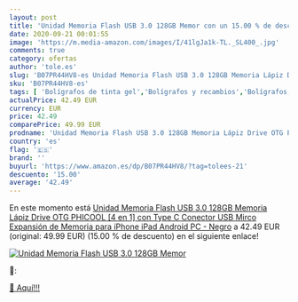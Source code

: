 ```yaml
---
layout: post
title: 'Unidad Memoria Flash USB 3.0 128GB Memor con un 15.00 % de descuento'
date: 2020-09-21 00:01:55
image: 'https://m.media-amazon.com/images/I/41lgJa1k-TL._SL400_.jpg'
comments: true
category: ofertas
author: 'tole.es'
slug: 'B07PR44HV8-es Unidad Memoria Flash USB 3.0 128GB Memoria Lápiz Drive OTG...'
sku: 'B07PR44HV8-es'
tags: [ 'Bolígrafos de tinta gel','Bolígrafos y recambios','Bolígrafos, lápices y útiles de escritura','Oficina y papelería','Recambios para bolígrafos y plumas','lápiz', ]
actualPrice: 42.49 EUR
currency: EUR
price: 42.49
comparePrice: 49.99 EUR
prodname: 'Unidad Memoria Flash USB 3.0 128GB Memoria Lápiz Drive OTG PHICOOL [4 en 1] con Type C Conector USB Mirco Expansión de Memoria para iPhone  iPad  Android  PC - Negro'
country: 'es'
flag: '🇪🇸'
brand: ''
buyurl: 'https://www.amazon.es/dp/B07PR44HV8/?tag=tolees-21'
descuento: '15.00'
average: '42.49'
---
```


En este momento está [Unidad Memoria Flash USB 3.0 128GB Memoria Lápiz Drive OTG PHICOOL [4 en 1] con Type C Conector USB Mirco Expansión de Memoria para iPhone  iPad  Android  PC - Negro](https://www.amazon.es/dp/B07PR44HV8/?tag=tolees-21) a 42.49 EUR (original: 49.99 EUR) (15.00 %  de descuento) en el siguiente enlace!

[![Unidad Memoria Flash USB 3.0 128GB Memor](https://m.media-amazon.com/images/I/41lgJa1k-TL._SL400_.jpg)](https://www.amazon.es/dp/B07PR44HV8/?tag=tolees-21)

🔎:


[🛒 Aquí!!!](https://www.amazon.es/dp/B07PR44HV8/?tag=tolees-21)
